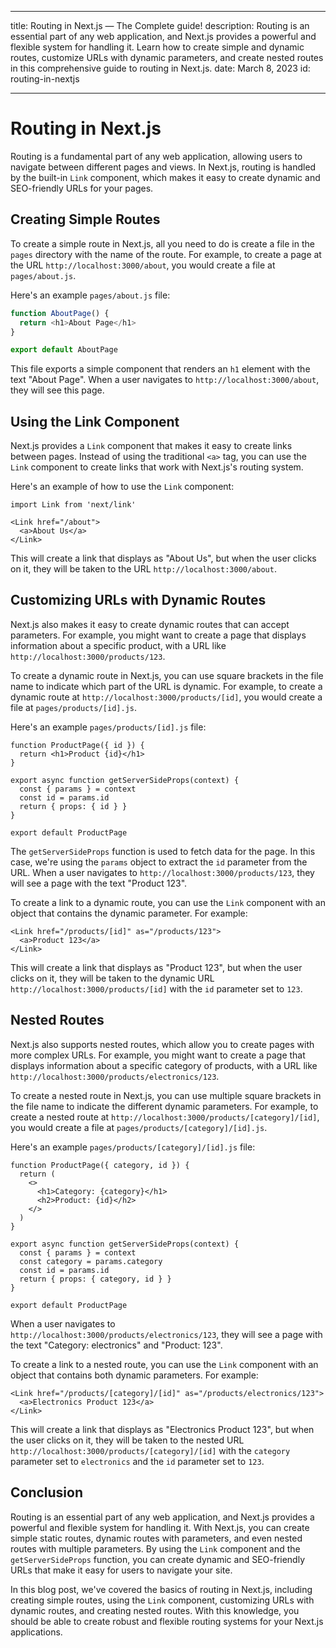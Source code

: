 
---

title: Routing in Next.js — The Complete guide!
description: Routing is an essential part of any web application, and Next.js provides a powerful and flexible system for handling it. Learn how to create simple and dynamic routes, customize URLs with dynamic parameters, and create nested routes in this comprehensive guide to routing in Next.js.
date: March 8, 2023
id: routing-in-nextjs

---

# Routing in Next.js

Routing is a fundamental part of any web application, allowing users to navigate between different pages and views. In Next.js, routing is handled by the built-in `Link` component, which makes it easy to create dynamic and SEO-friendly URLs for your pages.

## Creating Simple Routes

To create a simple route in Next.js, all you need to do is create a file in the `pages` directory with the name of the route. For example, to create a page at the URL `http://localhost:3000/about`, you would create a file at `pages/about.js`.

Here's an example `pages/about.js` file:

```javascript
function AboutPage() {
  return <h1>About Page</h1>
}

export default AboutPage
```

This file exports a simple component that renders an `h1` element with the text "About Page". When a user navigates to `http://localhost:3000/about`, they will see this page.

## Using the Link Component

Next.js provides a `Link` component that makes it easy to create links between pages. Instead of using the traditional `<a>` tag, you can use the `Link` component to create links that work with Next.js's routing system.

Here's an example of how to use the `Link` component:

```
import Link from 'next/link'

<Link href="/about">
  <a>About Us</a>
</Link>
```

This will create a link that displays as "About Us", but when the user clicks on it, they will be taken to the URL `http://localhost:3000/about`.

## Customizing URLs with Dynamic Routes

Next.js also makes it easy to create dynamic routes that can accept parameters. For example, you might want to create a page that displays information about a specific product, with a URL like `http://localhost:3000/products/123`.

To create a dynamic route in Next.js, you can use square brackets in the file name to indicate which part of the URL is dynamic. For example, to create a dynamic route at `http://localhost:3000/products/[id]`, you would create a file at `pages/products/[id].js`.

Here's an example `pages/products/[id].js` file:

```
function ProductPage({ id }) {
  return <h1>Product {id}</h1>
}

export async function getServerSideProps(context) {
  const { params } = context
  const id = params.id
  return { props: { id } }
}

export default ProductPage
```

The `getServerSideProps` function is used to fetch data for the page. In this case, we're using the `params` object to extract the `id` parameter from the URL. When a user navigates to `http://localhost:3000/products/123`, they will see a page with the text "Product 123".

To create a link to a dynamic route, you can use the `Link` component with an object that contains the dynamic parameter. For example:

```
<Link href="/products/[id]" as="/products/123">
  <a>Product 123</a>
</Link>
```
This will create a link that displays as "Product 123", but when the user clicks on it, they will be taken to the dynamic URL `http://localhost:3000/products/[id]` with the `id` parameter set to `123`.

## Nested Routes

Next.js also supports nested routes, which allow you to create pages with more complex URLs. For example, you might want to create a page that displays information about a specific category of products, with a URL like `http://localhost:3000/products/electronics/123`.

To create a nested route in Next.js, you can use multiple square brackets in the file name to indicate the different dynamic parameters. For example, to create a nested route at `http://localhost:3000/products/[category]/[id]`, you would create a file at `pages/products/[category]/[id].js`.

Here's an example `pages/products/[category]/[id].js` file:

```
function ProductPage({ category, id }) {
  return (
    <>
      <h1>Category: {category}</h1>
      <h2>Product: {id}</h2>
    </>
  )
}

export async function getServerSideProps(context) {
  const { params } = context
  const category = params.category
  const id = params.id
  return { props: { category, id } }
}

export default ProductPage
```

When a user navigates to `http://localhost:3000/products/electronics/123`, they will see a page with the text "Category: electronics" and "Product: 123".

To create a link to a nested route, you can use the `Link` component with an object that contains both dynamic parameters. For example:

```
<Link href="/products/[category]/[id]" as="/products/electronics/123">
  <a>Electronics Product 123</a>
</Link>
```

This will create a link that displays as "Electronics Product 123", but when the user clicks on it, they will be taken to the nested URL `http://localhost:3000/products/[category]/[id]` with the `category` parameter set to `electronics` and the `id` parameter set to `123`.

## Conclusion

Routing is an essential part of any web application, and Next.js provides a powerful and flexible system for handling it. With Next.js, you can create simple static routes, dynamic routes with parameters, and even nested routes with multiple parameters. By using the `Link` component and the `getServerSideProps` function, you can create dynamic and SEO-friendly URLs that make it easy for users to navigate your site.

In this blog post, we've covered the basics of routing in Next.js, including creating simple routes, using the `Link` component, customizing URLs with dynamic routes, and creating nested routes. With this knowledge, you should be able to create robust and flexible routing systems for your Next.js applications.
